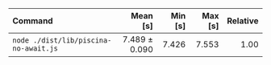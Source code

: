 | Command | Mean [s] | Min [s] | Max [s] | Relative |
|:---|---:|---:|---:|---:|
| `node ./dist/lib/piscina-no-await.js` | 7.489 ± 0.090 | 7.426 | 7.553 | 1.00 |
